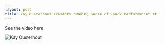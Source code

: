 ```yaml
---
layout: post
title: Kay Ousterhout Presents "Making Sense of Spark Performance" at 2015 Spark Summit 
---
```

See the video [here](https://www.youtube.com/watch?v=mBk4tt7AEHU)

![Kay Ousterhout](http://netsys.cs.berkeley.edu/static/img/people/kay.jpg)
